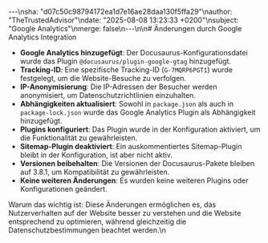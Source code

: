 ---\nsha: "d07c50c98794172ea1d7e16ae28daa130f5ffa29"\nauthor: "TheTrustedAdvisor"\ndate: "2025-08-08 13:23:33 +0200"\nsubject: "Google Analytics"\nmerge: false\n---\n\n# Änderungen durch Google Analytics Integration

- **Google Analytics hinzugefügt**: Der Docusaurus-Konfigurationsdatei wurde das Plugin `@docusaurus/plugin-google-gtag` hinzugefügt.
- **Tracking-ID**: Eine spezifische Tracking-ID (`G-7MQRP6PGT1`) wurde festgelegt, um die Website-Besuche zu verfolgen.
- **IP-Anonymisierung**: Die IP-Adressen der Besucher werden anonymisiert, um Datenschutzrichtlinien einzuhalten.
- **Abhängigkeiten aktualisiert**: Sowohl in `package.json` als auch in `package-lock.json` wurde das Google Analytics Plugin als Abhängigkeit hinzugefügt.
- **Plugins konfiguriert**: Das Plugin wurde in der Konfiguration aktiviert, um die Funktionalität zu gewährleisten.
- **Sitemap-Plugin deaktiviert**: Ein auskommentiertes Sitemap-Plugin bleibt in der Konfiguration, ist aber nicht aktiv.
- **Versionen beibehalten**: Die Versionen der Docusaurus-Pakete bleiben auf 3.8.1, um Kompatibilität zu gewährleisten.
- **Keine weiteren Änderungen**: Es wurden keine weiteren Plugins oder Konfigurationen geändert.

Warum das wichtig ist: Diese Änderungen ermöglichen es, das Nutzerverhalten auf der Website besser zu verstehen und die Website entsprechend zu optimieren, während gleichzeitig die Datenschutzbestimmungen beachtet werden.\n